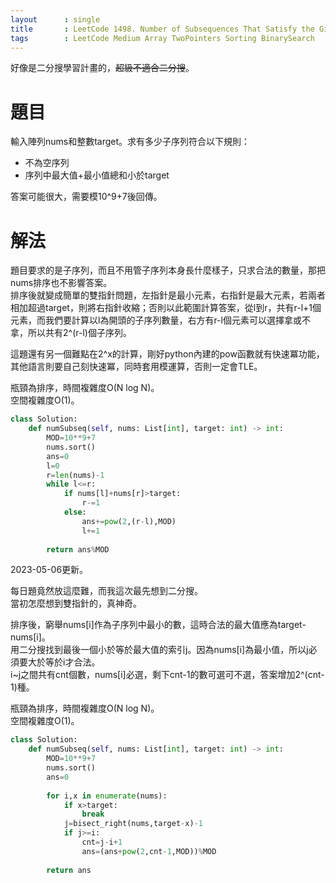 ```yaml
--- 
layout      : single
title       : LeetCode 1498. Number of Subsequences That Satisfy the Given Sum Condition
tags        : LeetCode Medium Array TwoPointers Sorting BinarySearch
---
```

好像是二分搜學習計畫的，~~超級不適合二分搜~~。

# 題目
輸入陣列nums和整數target。求有多少子序列符合以下規則：  
- 不為空序列  
- 序列中最大值+最小值總和小於target  

答案可能很大，需要模10^9+7後回傳。

# 解法
題目要求的是子序列，而且不用管子序列本身長什麼樣子，只求合法的數量，那把nums排序也不影響答案。  
排序後就變成簡單的雙指針問題，左指針是最小元素，右指針是最大元素，若兩者相加超過target，則將右指針收縮；否則以此範圍計算答案，從l到r，共有r-l+1個元素，而我們要計算以l為開頭的子序列數量，右方有r-l個元素可以選擇拿或不拿，所以共有2^(r-l)個子序列。

這題還有另一個難點在2^x的計算，剛好python內建的pow函數就有快速冪功能，其他語言則要自己刻快速冪，同時套用模運算，否則一定會TLE。

瓶頸為排序，時間複雜度O(N log N)。  
空間複雜度O(1)。  

```python
class Solution:
    def numSubseq(self, nums: List[int], target: int) -> int:
        MOD=10**9+7
        nums.sort()
        ans=0
        l=0
        r=len(nums)-1
        while l<=r:
            if nums[l]+nums[r]>target:
                r-=1
            else:
                ans+=pow(2,(r-l),MOD)
                l+=1
                
        return ans%MOD
```

2023-05-06更新。  

每日題竟然放這麼難，而我這次最先想到二分搜。  
當初怎麼想到雙指針的，真神奇。  

排序後，窮舉nums[i]作為子序列中最小的數，這時合法的最大值應為target-nums[i]。  
用二分搜找到最後一個小於等於最大值的索引j。因為nums[i]為最小值，所以j必須要大於等於i才合法。  
i\~j之間共有cnt個數，nums[i]必選，剩下cnt-1的數可選可不選，答案增加2^(cnt-1)種。  

瓶頸為排序，時間複雜度O(N log N)。  
空間複雜度O(1)。  

```python
class Solution:
    def numSubseq(self, nums: List[int], target: int) -> int:
        MOD=10**9+7
        nums.sort()
        ans=0
        
        for i,x in enumerate(nums):
            if x>target:
                break
            j=bisect_right(nums,target-x)-1
            if j>=i:
                cnt=j-i+1
                ans=(ans+pow(2,cnt-1,MOD))%MOD
                
        return ans
```